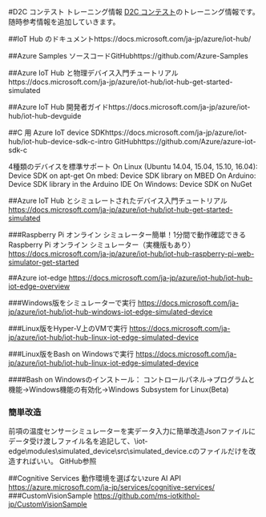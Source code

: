 #D2C コンテスト トレーニング情報
[D2C コンテスト](http://www.device2cloud-contest.com/)のトレーニング情報です。随時参考情報を追加していきます。

##IoT Hub のドキュメントhttps://docs.microsoft.com/ja-jp/azure/iot-hub/

##Azure Samples ソースコードGitHubhttps://github.com/Azure-Samples

##Azure IoT Hub と物理デバイス入門チュートリアルhttps://docs.microsoft.com/ja-jp/azure/iot-hub/iot-hub-get-started-simulated

##Azure IoT Hub 開発者ガイドhttps://docs.microsoft.com/ja-jp/azure/iot-hub/iot-hub-devguide

##C 用 Azure IoT device SDKhttps://docs.microsoft.com/ja-jp/azure/iot-hub/iot-hub-device-sdk-c-intro
GitHubhttps://github.com/Azure/azure-iot-sdk-c

4種類のデバイスを標準サポート
On Linux (Ubuntu 14.04, 15.04, 15.10, 16.04): Device SDK on apt-get
On mbed: Device SDK library on MBED
On Arduino: Device SDK library in the Arduino IDE
On Windows: Device SDK on NuGet

##Azure IoT Hub とシミュレートされたデバイス入門チュートリアル
https://docs.microsoft.com/ja-jp/azure/iot-hub/iot-hub-get-started-simulated

###Raspberry Pi オンライン シミュレーター簡単！1分間で動作確認できるRaspberry Pi オンライン シミュレーター（実機版もあり）https://docs.microsoft.com/ja-jp/azure/iot-hub/iot-hub-raspberry-pi-web-simulator-get-started

##Azure iot-edge
https://docs.microsoft.com/ja-jp/azure/iot-hub/iot-hub-iot-edge-overview

###Windows版をシミュレーターで実行
https://docs.microsoft.com/ja-jp/azure/iot-hub/iot-hub-windows-iot-edge-simulated-device

###Linux版をHyper-V上のVMで実行
https://docs.microsoft.com/ja-jp/azure/iot-hub/iot-hub-linux-iot-edge-simulated-device

###Linux版をBash on Windowsで実行
https://docs.microsoft.com/ja-jp/azure/iot-hub/iot-hub-linux-iot-edge-simulated-device

####Bash on Windowsのインストール：
コントロールパネル→プログラムと機能→Windows機能の有効化→Windows Subsystem for Linux(Beta)

### 簡単改造
前項の温度センサーシミュレーターを実データ入力に簡単改造Jsonファイルにデータ受け渡しファイル名を追記して、\iot-edge\modules\simulated_device\src\simulated_device.cのファイルだけを改造すればいい。
GitHub参照

##Cognitive Services 動作環境を選ばないzure AI API
https://azure.microsoft.com/ja-jp/services/cognitive-services/
###CustomVisionSample https://github.com/ms-iotkithol-jp/CustomVisionSample

